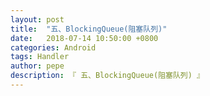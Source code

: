 ```yaml
---
layout: post
title:  "五、BlockingQueue(阻塞队列)"
date:   2018-07-14 10:50:00 +0800
categories: Android
tags: Handler
author: pepe
description: 『 五、BlockingQueue(阻塞队列) 』
---
```



